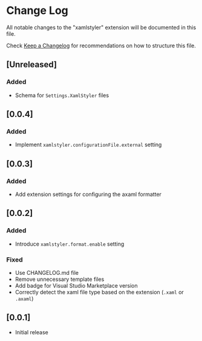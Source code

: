 # Change Log

All notable changes to the "xamlstyler" extension will be documented in this file.

Check [Keep a Changelog](http://keepachangelog.com/) for recommendations on how to structure this file.

## [Unreleased]

### Added
- Schema for `Settings.XamlStyler` files

## [0.0.4]

### Added
- Implement `xamlstyler.configurationFile.external` setting

## [0.0.3]

### Added
- Add extension settings for configuring the axaml formatter

## [0.0.2]

### Added
- Introduce `xamlstyler.format.enable` setting

### Fixed
- Use CHANGELOG.md file
- Remove unnecessary template files
- Add badge for Visual Studio Marketplace version
- Correctly detect the xaml file type based on the extension (`.xaml` or `.axaml`)

## [0.0.1]

- Initial release
